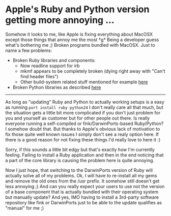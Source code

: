 # Apple's Ruby and Python version getting more annoying ...

Somehow it looks to me, like Apple is fixing everything about MacOSX except those things that annoy me the most \*g\* Being a developer guess what's bothering me ;) Broken programs bundled with MacOSX. Just to name a few problems:

* Broken Ruby libraries and components:
	* Now readline support for irb
	* mkmf appears to be completely broken (dying right away with "Can't find header files")
	* Other build-system related stuff mentioned for example [here](http://wiki.rubyonrails.com/rails/pages/HowtoInstallOnOSXTiger#4)
* Broken Python libraries as described [here](http://weblog.zerokspot.com/posts/587/)



-------------------------------



As long as "updating" Ruby and Python to actually working setups is a easy as running `port install ruby python24` I don't really care all that much, but the situation gets a little bit more complicated if you don't just problem for you and yourself as customer but for other people out there. Is really everyone running a self-compiled or fink/DarwinPorts-based Ruby/Python? I somehow doubt that. But thanks to Apple's obvious lack of motivation to fix those quite well known issues I simply don't see a realy option here. If there is a good reason for not fixing these things I'd really love to here it :)

Sorry, if this sounds a little bit edgy but that's exactly how I'm currently feeling. Failing to install a Ruby application and then in the end noticing that a part of the core library is causing the problem here is quite annoying.

Now I just hope, that switching to the DarwinPorts version of Ruby will actually solve all of my problems. Ok, I will have to re-install all my gems and remove the old ones from the /usr prefix. It somehow still doesn't get less annoying ;) And can you really expect your users to use not the version of a base component that is actually bundled with their operating system but manually update? And yes, IMO having to install a 3rd-party software repository like fink or DarwinPorts just to be able to the update qualifies as "manual" for me ;)
